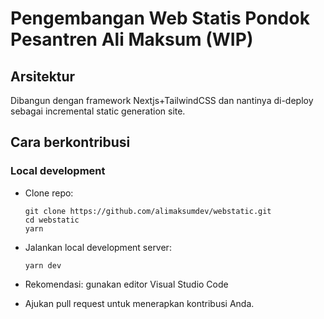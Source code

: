 # Pengembangan Web Statis Pondok Pesantren Ali Maksum (WIP)

## Arsitektur

Dibangun dengan framework Nextjs+TailwindCSS dan nantinya di-deploy sebagai incremental static generation site.

## Cara berkontribusi

### Local development

- Clone repo: 
  ```
  git clone https://github.com/alimaksumdev/webstatic.git
  cd webstatic
  yarn 
- Jalankan local development server:

  ```
  yarn dev
  ```

- Rekomendasi: gunakan editor Visual Studio Code
- Ajukan pull request untuk menerapkan kontribusi Anda.
